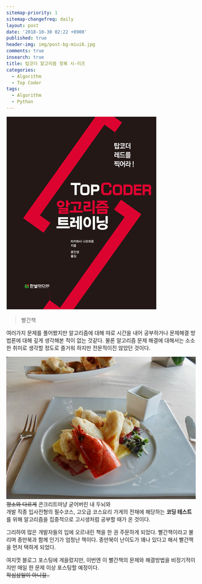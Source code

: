 ```yaml
---
sitemap-priority: 1
sitemap-changefreq: daily
layout: post
date: '2018-10-30 02:22 +0900'
published: true
header-img: img/post-bg-miui6.jpg
comments: true
insearch: true
title: 탑코더 알고리즘 정복 시-리즈
categories:
  - Algorithm
  - Top Coder
tags:
  - Algorithm
  - Python
---
```

![탑코더 알고리즘 트레이닝](/images/20181030/B9653641350_l.jpg)
> 빨간책

여러가지 문제를 풀어봤지만 알고리즘에 대해 따로 시간을 내어 공부하거나 문제해결 방법론에 대해 깊게 생각해본 적이 없는 것같다.
물론 알고리즘 문제 해결에 대해서는 소소한 취미로 생각할 정도로 즐거워 하지만 전문적이진 않았던 것이다.  

![jpg](/images/20181030/SAM_8525.JPG)
~~평소와 다르게~~ 콘크리트마냥 굳어버린 내 두뇌와  
개발 직종 입사전형의 필수코스, 고오급 코스요리 가게의 전채에 해당하는 **코딩 테스트**를 위해 알고리즘을 집중적으로 고시생처럼 공부할 때가 온 것이다.

그리하여 많은 개발자들의 입에 오르내린 책을 한 권 주문하게 되었다.
빨간책이라고 불리며 종만북과 함께 인기가 엄청난 책이다. 종만북이 난이도가 꽤나 있다고 해서 빨간책을 먼저 택하게 되었다.

여지껏 블로그 포스팅에 게을렀지만, 이번엔 이 빨간책의 문제와 해결방법을 비정기적이지만 매일 한 문제 이상 포스팅할 예정이다.  
~~작심삼일이 아니길..~~
